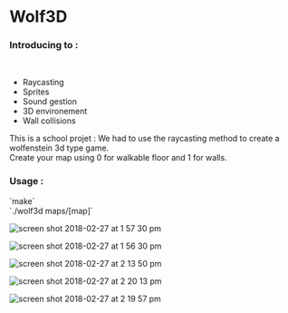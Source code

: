 <h1>Wolf3D</h1>

<h3>Introducing to :</h3><br />
<ul>
  <li>Raycasting</li>
  <li>Sprites</li>
  <li>Sound gestion</li>
  <li>3D environement</li>
  <li>Wall collisions</li>
</ul>

This is a school projet : We had to use the raycasting method to create a wolfenstein 3d type game.<br />
Create your map using 0 for walkable floor and 1 for walls.<br />

<h3>Usage :</h3> `make`<br />
`./wolf3d maps/[map]`

![screen shot 2018-02-27 at 1 57 30 pm](https://user-images.githubusercontent.com/27351943/36730714-b5a95b22-1bc8-11e8-97e8-c7e872d8529b.png)

![screen shot 2018-02-27 at 1 56 30 pm](https://user-images.githubusercontent.com/27351943/36730785-eed6e20c-1bc8-11e8-8f51-ab7ee1d1cf79.png)

![screen shot 2018-02-27 at 2 13 50 pm](https://user-images.githubusercontent.com/27351943/36730799-f45541d8-1bc8-11e8-838b-0c685912d243.png)

![screen shot 2018-02-27 at 2 20 13 pm](https://user-images.githubusercontent.com/27351943/36730995-a444a98a-1bc9-11e8-9cca-958ff434fb0c.png)

![screen shot 2018-02-27 at 2 19 57 pm](https://user-images.githubusercontent.com/27351943/36731011-b0fd2e36-1bc9-11e8-9952-da86d252060e.png)
